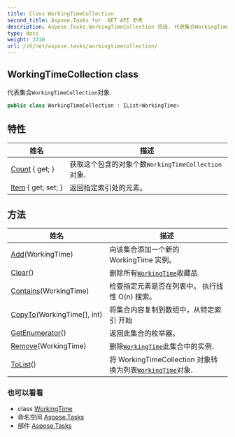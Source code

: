 ```yaml
---
title: Class WorkingTimeCollection
second_title: Aspose.Tasks for .NET API 参考
description: Aspose.Tasks.WorkingTimeCollection 班级. 代表集合WorkingTimeCollection对象.
type: docs
weight: 3310
url: /zh/net/aspose.tasks/workingtimecollection/
---
```

## WorkingTimeCollection class

代表集合`WorkingTimeCollection`对象.

```csharp
public class WorkingTimeCollection : IList<WorkingTime>
```

## 特性

| 姓名 | 描述 |
| --- | --- |
| [Count](../../aspose.tasks/workingtimecollection/count/) { get; } | 获取这个包含的对象个数`WorkingTimeCollection`对象. |
| [Item](../../aspose.tasks/workingtimecollection/item/) { get; set; } | 返回指定索引处的元素。 |

## 方法

| 姓名 | 描述 |
| --- | --- |
| [Add](../../aspose.tasks/workingtimecollection/add/)(WorkingTime) | 向该集合添加一个新的 WorkingTime 实例。 |
| [Clear](../../aspose.tasks/workingtimecollection/clear/)() | 删除所有[`WorkingTime`](../workingtime/)收藏品. |
| [Contains](../../aspose.tasks/workingtimecollection/contains/)(WorkingTime) | 检查指定元素是否在列表中。 执行线性 O(n) 搜索。 |
| [CopyTo](../../aspose.tasks/workingtimecollection/copyto/)(WorkingTime[], int) | 将集合内容复制到数组中，从特定索引 开始 |
| [GetEnumerator](../../aspose.tasks/workingtimecollection/getenumerator/)() | 返回此集合的枚举器。 |
| [Remove](../../aspose.tasks/workingtimecollection/remove/)(WorkingTime) | 删除[`WorkingTime`](../workingtime/)此集合中的实例. |
| [ToList](../../aspose.tasks/workingtimecollection/tolist/)() | 将 WorkingTimeCollection 对象转换为列表[`WorkingTime`](../workingtime/)对象. |

### 也可以看看

* class [WorkingTime](../workingtime/)
* 命名空间 [Aspose.Tasks](../../aspose.tasks/)
* 部件 [Aspose.Tasks](../../)


